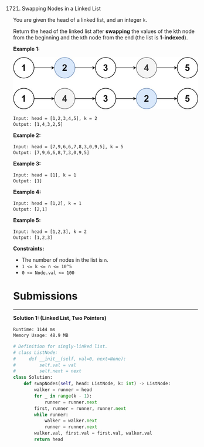 1721. Swapping Nodes in a Linked List

You are given the head of a linked list, and an integer `k`.

Return the head of the linked list after **swapping** the values of the kth node from the beginning and the `k`th node from the end (the list is **1-indexed**).

 

**Example 1:**

![1721_linked1.jpg](img/1721_linked1.jpg)
```
Input: head = [1,2,3,4,5], k = 2
Output: [1,4,3,2,5]
```

**Example 2:**
```
Input: head = [7,9,6,6,7,8,3,0,9,5], k = 5
Output: [7,9,6,6,8,7,3,0,9,5]
```

**Example 3:**
```
Input: head = [1], k = 1
Output: [1]
```

**Example 4:**
```
Input: head = [1,2], k = 1
Output: [2,1]
```

**Example 5:**
```
Input: head = [1,2,3], k = 2
Output: [1,2,3]
```

**Constraints:**

* The number of nodes in the list is `n`.
* `1 <= k <= n <= 10^5`
* `0 <= Node.val <= 100`

# Submissions
---
**Solution 1: (Linked List, Two Pointers)**
```
Runtime: 1144 ms
Memory Usage: 48.9 MB
```
```python
# Definition for singly-linked list.
# class ListNode:
#     def __init__(self, val=0, next=None):
#         self.val = val
#         self.next = next
class Solution:
    def swapNodes(self, head: ListNode, k: int) -> ListNode:
        walker = runner = head
        for _ in range(k - 1):
            runner = runner.next
        first, runner = runner, runner.next
        while runner:
            walker = walker.next
            runner = runner.next
        walker.val, first.val = first.val, walker.val
        return head
```